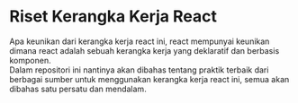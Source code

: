 # Riset Kerangka Kerja React
Apa keunikan dari kerangka kerja react ini, react mempunyai keunikan dimana react adalah sebuah kerangka kerja yang deklaratif dan berbasis komponen.  
Dalam repositori ini nantinya akan dibahas tentang praktik terbaik dari berbagai sumber untuk menggunakan kerangka kerja react ini, semua akan dibahas satu persatu dan mendalam.